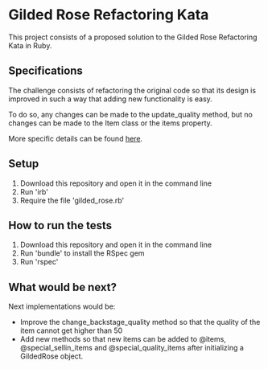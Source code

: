 Gilded Rose Refactoring Kata
==========
This project consists of a proposed solution to the Gilded Rose Refactoring Kata in Ruby.

Specifications
-------
The challenge consists of refactoring the original code so that its design is improved in such a way that adding new functionality is easy.

To do so, any changes can be made to the update_quality method, but no changes can be made to the Item class or the items property.

More specific details can be found [here](https://github.com/makersacademy/course/blob/master/individual_challenges/gilded_rose.md).

Setup
-------
1. Download this repository and open it in the command line
2. Run 'irb'
3. Require the file 'gilded_rose.rb'


How to run the tests
-------
1. Download this repository and open it in the command line
2. Run 'bundle' to install the RSpec gem
3. Run 'rspec'

What would be next?
-------
Next implementations would be:
- Improve the change_backstage_quality method so that the quality of the item cannot get higher than 50
- Add new methods so that new items can be added to @items, @special_sellin_items and @special_quality_items after initializing a GildedRose object.
